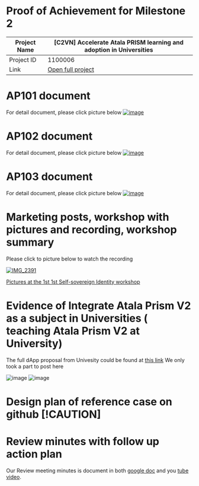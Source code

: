 #  Proof of Achievement for Milestone 2
|  Project Name |[C2VN] Accelerate Atala PRISM learning and adoption in Universities|
| ------------ | ------------ |
| Project ID  | 1100006 |
|  Link  |  [Open full project](https://projectcatalyst.io/funds/11/cardano-open-ecosystem/c2vn-accelerate-atala-prism-learning-and-adoption-in-universities-8d47f) |


# AP101 document 
For detail document, please click picture below
[![image](https://github.com/cardano2vn/fund11/assets/107251579/6bcd0480-7e59-4cae-ac02-50ae264fb2bf)](https://github.com/cardano2vn/fund11/blob/main/1100006%3A%20Accelerate%20Atala%20PRISM%20learning%20and%20adoption%20in%20Universities/Milestone2/AP101/Foundation%20of%20Alata%20Prism_AP101Ver02.pdf)


 
# AP102 document
For detail document, please click picture below
[![image](https://github.com/cardano2vn/fund11/assets/107251579/aef25527-365d-4295-9973-6be4d6d32918)](https://docs.google.com/document/d/1C4BZWrc0ytvtN7PivBZfrtD5OnVAIZAGhuQk2tLq8yE/edit?usp=sharing)


# AP103 document 
For detail document, please click picture below
[![image](https://github.com/cardano2vn/fund11/assets/107251579/62fb3ca0-771c-48db-89f1-1e7c7cdab34c)](https://github.com/cardano2vn/fund11/blob/main/1100006%3A%20Accelerate%20Atala%20PRISM%20learning%20and%20adoption%20in%20Universities/Milestone2/AP103/AP103-Atala%20PRISM%20Human%20Centric%20Design%20for%20Decentralized%20Identity.pdf)

# Marketing posts, workshop with pictures and recording, workshop summary

Please click to picture below to watch the recording

[![IMG_2391](https://github.com/cardano2vn/fund11/assets/107251579/226980a6-75e8-48a6-ab0b-cecbb2df0863)](https://youtu.be/dT-ueoValU4?t=57 " Introduce 1st Self-sovereign Identity workshop")


[Pictures at the 1st 1st Self-sovereign Identity workshop](https://drive.google.com/drive/folders/1F4ILrS9zLRGacFumavdjyUeJ6WvLXwIa) 

# Evidence of Integrate Atala Prism V2 as a subject in Universities ( teaching Atala Prism V2 at University)
The full dApp proposal from Univesity could be found at [this link](https://github.com/cardano2vn/fund11/blob/main/1100006%3A%20Accelerate%20Atala%20PRISM%20learning%20and%20adoption%20in%20Universities/Milestone2/dApp%20Proposal%20approved.pdf)
We only took a part to post here

![image](https://github.com/cardano2vn/fund11/assets/107251579/390eaa68-bb6f-4e7b-96dd-0430229dd5e1)
![image](https://github.com/cardano2vn/fund11/assets/107251579/a4d7e9d8-873e-4ab0-9931-1b3429508cc5)

# Design plan of reference case on github [!CAUTION]

# Review minutes with follow up action plan 
Our Review meeting minutes is document in both [google doc](https://docs.google.com/document/d/1ibhsHIXqg33BnT84qbQeAOA3zECIsFrS4fkks8aml_I/edit?usp=sharing) and you [tube video](https://youtu.be/La5vxFfJQr8). 
